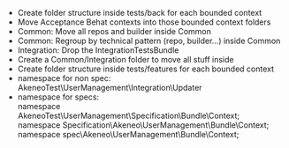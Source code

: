 - Create folder structure inside tests/back for each bounded context
- Move Acceptance Behat contexts into those bounded context folders
- Common: Move all repos and builder inside Common
- Common: Regroup by technical pattern (repo, builder...) inside Common
- Integration: Drop the IntegrationTestsBundle
- Create a Common/Integration folder to move all stuff inside
- Create folder structure inside tests/features for each bounded context
- namespace for non spec: AkeneoTest\UserManagement\Integration\Updater
- namespace for specs:  
    namespace AkeneoTest\UserManagement\Specification\Bundle\Context;
    namespace Specification\Akeneo\UserManagement\Bundle\Context;
    namespace spec\Akeneo\UserManagement\Bundle\Context;
    
